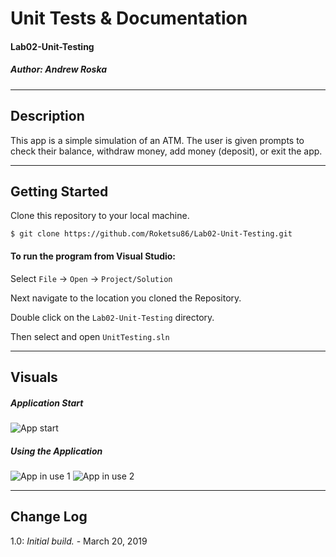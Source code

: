 # Unit Tests & Documentation
#### Lab02-Unit-Testing
##### *Author: Andrew Roska*

------------------------------

## Description
This app is a simple simulation of an ATM.  The user is given prompts to check their balance, withdraw money, add money (deposit), or exit the app.  

------------------------------

## Getting Started
Clone this repository to your local machine.
```
$ git clone https://github.com/Roketsu86/Lab02-Unit-Testing.git
```
#### To run the program from Visual Studio:
Select ```File``` -> ```Open``` -> ```Project/Solution```

Next navigate to the location you cloned the Repository.

Double click on the ```Lab02-Unit-Testing``` directory.

Then select and open ```UnitTesting.sln```

------------------------------

## Visuals

##### Application Start
![App start](https://github.com/Roketsu86/Lab02-Unit-Testing/blob/master/Images/unit-testing-start.jpg)
##### Using the Application
![App in use 1](https://github.com/Roketsu86/Lab02-Unit-Testing/blob/master/Images/unit-testing-use1.jpg)
![App in use 2](https://github.com/Roketsu86/Lab02-Unit-Testing/blob/master/Images/unit-testing-use2.jpg)

------------------------------

## Change Log
1.0: *Initial build.* - March 20, 2019
